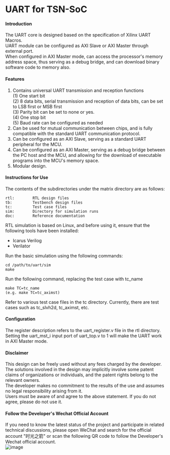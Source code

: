 # UART for TSN-SoC

#### Introduction

The UART core is designed based on the specification of Xilinx UART Macros. <br>
UART module can be configured as AXI Slave or AXI Master through external port. <br>
When configured in AXI Master mode, can access the processor's memory address space, thus serving as a debug bridge, and can download binary software code to memory also. <br>

#### Features 

1. Contains universal UART transmission and reception functions<br> 
    (1) One start bit<br>
    (2) 8 data bits, serial transmission and reception of data bits, can be set to LSB first or MSB first<br>
    (3) Parity bit can be set to none or yes.<br>
    (4) One stop bit<br>
    (5) Baud rate can be configured as needed<br>
2.  Can be used for mutual communication between chips, and is fully compatible with the standard UART communication protocol. 
3.  Can be configured as an AXI Slave, serving as a standard UART peripheral for the MCU.
4.  Can be configured as an AXI Master, serving as a debug bridge between the PC host and the MCU, and allowing for the download of executable programs into the MCU's memory space.
5.  Modular design.

####  Instructions for Use

The contents of the subdirectories under the matrix directory are as follows: 
```
rtl:        RTL design files
tb:         Testbench design files
tc:         Test case files
sim:        Directory for simulation runs
doc:        Reference documentation
```

RTL simulation is based on Linux, and before using it, ensure that the following tools have been installed: 

* Icarus Verilog 
* Verilator 

Run the basic simulation using the following commands:
```
cd /path/to/uart/sim 
make 
```
Run the following command, replacing the test case with tc_name
```
make TC=tc_name 
(e.g. make TC=tc_aximst)
```
Refer to various test case files in the tc directory. Currently, there are test cases such as tc_slvh2d, tc_aximst, etc. <br>

####  Configuration

The register description refers to the uart_register.v file in the rtl directory.<br>
Setting the uart_mst_i input port of uart_top.v to 1 will make the UART work in AXI Master mode.<br>


#### Disclaimer

This design can be freely used without any fees charged by the developer. <br>
The solutions involved in the design may implicitly involve some patent claims of organizations or individuals, and the patent rights belong to the relevant owners. <br>
The developer makes no commitment to the results of the use and assumes no legal responsibility arising from it. <br>
Users must be aware of and agree to the above statement. If you do not agree, please do not use it. <br>

#### Follow the Developer's Wechat Official Account
If you need to know the latest status of the project and participate in related technical discussions, please open WeChat and search for the official account "时光之箭" or scan the following QR code to follow the Developer's Wechat official account. <br>
![image](https://open.weixin.qq.com/qr/code?username=Arrow-of-Time-zd "时光之箭")
